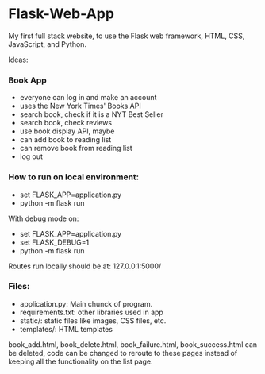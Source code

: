 # Flask-Web-App
My first full stack website, to use the Flask web framework, HTML, CSS, JavaScript, and Python. 

Ideas:  
### Book App
- everyone can log in and make an account 
- uses the New York Times' Books API 
-   search book, check if it is a NYT Best Seller
-   search book, check reviews
- use book display API, maybe 
- can add book to reading list
- can remove book from reading list
- log out

### How to run on local environment: 
- set FLASK_APP=application.py 
- python -m flask run   

With debug mode on: 
- set FLASK_APP=application.py
- set FLASK_DEBUG=1
- python -m flask run

Routes run locally should be at: 127.0.0.1:5000/

### Files: 
- application.py: Main chunck of program. 
- requirements.txt: other libraries used in app
- static/: static files like images, CSS files, etc.
- templates/: HTML templates

book_add.html, book_delete.html, book_failure.html, book_success.html can be deleted, code can be changed to reroute to these pages instead of keeping all the functionality on the list page. 